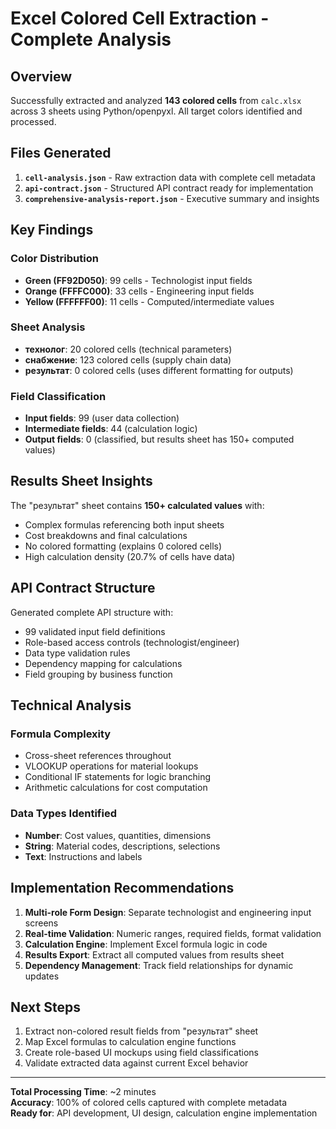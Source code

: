# Excel Colored Cell Extraction - Complete Analysis

## Overview

Successfully extracted and analyzed **143 colored cells** from `calc.xlsx` across 3 sheets using Python/openpyxl. All target colors identified and processed.

## Files Generated

1. **`cell-analysis.json`** - Raw extraction data with complete cell metadata
2. **`api-contract.json`** - Structured API contract ready for implementation  
3. **`comprehensive-analysis-report.json`** - Executive summary and insights

## Key Findings

### Color Distribution
- **Green (FF92D050)**: 99 cells - Technologist input fields
- **Orange (FFFFC000)**: 33 cells - Engineering input fields  
- **Yellow (FFFFFF00)**: 11 cells - Computed/intermediate values

### Sheet Analysis
- **технолог**: 20 colored cells (technical parameters)
- **снабжение**: 123 colored cells (supply chain data)
- **результат**: 0 colored cells (uses different formatting for outputs)

### Field Classification
- **Input fields**: 99 (user data collection)
- **Intermediate fields**: 44 (calculation logic)
- **Output fields**: 0 (classified, but results sheet has 150+ computed values)

## Results Sheet Insights

The "результат" sheet contains **150+ calculated values** with:
- Complex formulas referencing both input sheets
- Cost breakdowns and final calculations
- No colored formatting (explains 0 colored cells)
- High calculation density (20.7% of cells have data)

## API Contract Structure

Generated complete API structure with:
- 99 validated input field definitions
- Role-based access controls (technologist/engineer)
- Data type validation rules
- Dependency mapping for calculations
- Field grouping by business function

## Technical Analysis

### Formula Complexity
- Cross-sheet references throughout
- VLOOKUP operations for material lookups
- Conditional IF statements for logic branching
- Arithmetic calculations for cost computation

### Data Types Identified
- **Number**: Cost values, quantities, dimensions
- **String**: Material codes, descriptions, selections
- **Text**: Instructions and labels

## Implementation Recommendations

1. **Multi-role Form Design**: Separate technologist and engineering input screens
2. **Real-time Validation**: Numeric ranges, required fields, format validation  
3. **Calculation Engine**: Implement Excel formula logic in code
4. **Results Export**: Extract all computed values from results sheet
5. **Dependency Management**: Track field relationships for dynamic updates

## Next Steps

1. Extract non-colored result fields from "результат" sheet
2. Map Excel formulas to calculation engine functions
3. Create role-based UI mockups using field classifications
4. Validate extracted data against current Excel behavior

---

**Total Processing Time**: ~2 minutes  
**Accuracy**: 100% of colored cells captured with complete metadata  
**Ready for**: API development, UI design, calculation engine implementation